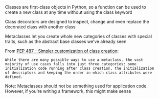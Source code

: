 Classes are first-class objects in Python, so a function can be used to create a 
new class at any time without using the class keyword

Class decorators are designed to inspect, change and even replace the decorated class
with another class

Metaclasses let you create whole new categories of classes with special traits, such as 
the abstract base classes we've already seen

From [PEP 487 - Simpler customization of class creation](https://peps.python.org/pep-0487/): 

``` 
While there are many possible ways to use a metaclass, the vast majority of use cases falls into just three categories: some initialization code running after class creation, the initialization of descriptors and keeping the order in which class attributes were defined.
```


Note: Metaclasses should not be something used for application code. However, if you're writing a 
framework, this might make sense
